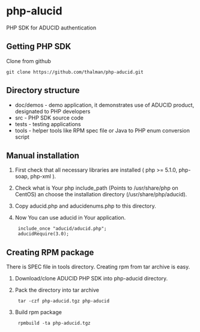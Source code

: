 php-alucid
==========

PHP SDK for ADUCID authentication

Getting PHP SDK
---------------
Clone from github

    git clone https://github.com/thalman/php-aducid.git

Directory structure
-------------------

* doc/demos - demo application, it demonstrates use of ADUCID product, designated to PHP developers 
* src - PHP SDK source code
* tests - testing applications
* tools - helper tools like RPM spec file or Java to PHP enum conversion script 

Manual installation
-------------------

1. First check that all necessary libraries are installed ( php >= 5.1.0, php-soap, php-xml ).
2. Check what is Your php include_path (Points to /usr/share/php on CentOS) an choose the
   installation directory (/usr/share/php/aducid).
3. Copy aducid.php and aducidenums.php to this directory.
4. Now You can use aducid in Your application.

        include_once "aducid/aducid.php";
        aducidRequire(3.0);
 
Creating RPM package
--------------------

There is SPEC file in tools directory. Creating rpm from tar archive is easy.

1. Download/clone ADUCID PHP SDK into php-aducid directory.
2. Pack the directory into tar archive

        tar -czf php-aducid.tgz php-aducid

3. Build rpm package

        rpmbuild -ta php-aducid.tgz
